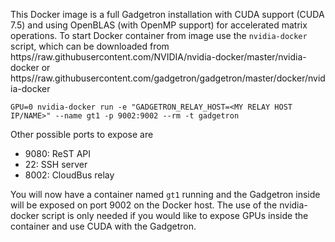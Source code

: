This Docker image is a full Gadgetron installation with CUDA support (CUDA 7.5) and using OpenBLAS (with OpenMP support) for accelerated matrix operations. To start Docker container from image use the `nvidia-docker` script, which can be downloaded from https//raw.githubusercontent.com/NVIDIA/nvidia-docker/master/nvidia-docker or https//raw.githubusercontent.com/gadgetron/gadgetron/master/docker/nvidia-docker 

    GPU=0 nvidia-docker run -e "GADGETRON_RELAY_HOST=<MY RELAY HOST IP/NAME>" --name gt1 -p 9002:9002 --rm -t gadgetron

Other possible ports to expose are

* 9080: ReST API
* 22: SSH server
* 8002: CloudBus relay
 
You will now have a container named `gt1` running and the Gadgetron inside will be exposed on port 9002 on the Docker host. The use of the nvidia-docker script is only needed if you would like to expose GPUs inside the container and use CUDA with the Gadgetron. 
